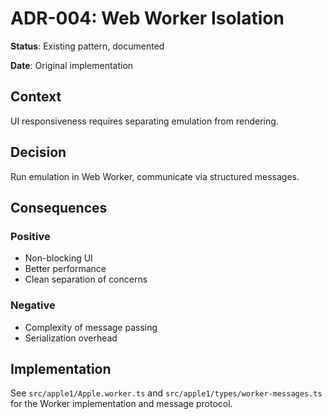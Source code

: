 # ADR-004: Web Worker Isolation

**Status**: Existing pattern, documented

**Date**: Original implementation

## Context

UI responsiveness requires separating emulation from rendering.

## Decision

Run emulation in Web Worker, communicate via structured messages.

## Consequences

### Positive
- Non-blocking UI
- Better performance
- Clean separation of concerns

### Negative
- Complexity of message passing
- Serialization overhead

## Implementation

See `src/apple1/Apple.worker.ts` and `src/apple1/types/worker-messages.ts` for the Worker implementation and message protocol.